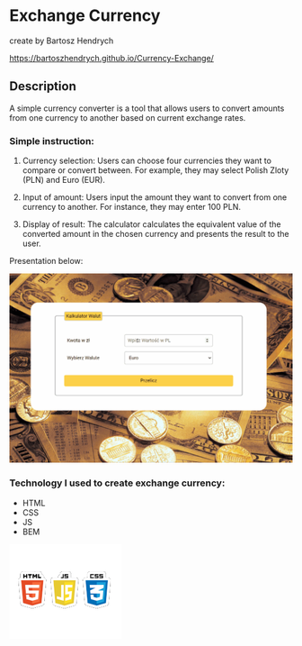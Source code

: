 # Exchange Currency
create by Bartosz Hendrych

https://bartoszhendrych.github.io/Currency-Exchange/

## Description 

A simple currency converter is a tool that allows users to convert amounts from one currency to another based on current exchange rates.

### Simple instruction: 

1. Currency selection: Users can choose four currencies they want to compare or convert between. For example, they may select Polish Zloty (PLN) and Euro (EUR).

2. Input of amount: Users input the amount they want to convert from one currency to another. For instance, they may enter 100 PLN.

3. Display of result: The calculator calculates the equivalent value of the converted amount in the chosen currency and presents the result to the user.

Presentation below:

![gif](image/Animation.gif)

### Technology I used to create exchange currency:
- HTML
- CSS
- JS
- BEM

![imagehtmlcssJS](image/obrazhtml1.png)
 
